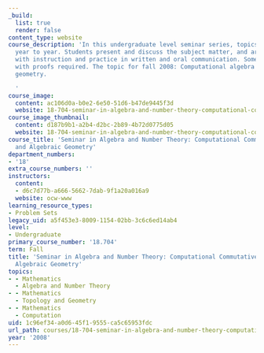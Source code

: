 ```yaml
---
_build:
  list: true
  render: false
content_type: website
course_description: 'In this undergraduate level seminar series, topics vary from
  year to year. Students present and discuss the subject matter, and are provided
  with instruction and practice in written and oral communication. Some experience
  with proofs required. The topic for fall 2008: Computational algebra and algebraic
  geometry.

  '
course_image:
  content: ac106d0a-b0e2-6e50-51d6-b47de9445f3d
  website: 18-704-seminar-in-algebra-and-number-theory-computational-commutative-algebra-and-algebraic-geometry-fall-2008
course_image_thumbnail:
  content: d187b9b1-a2b4-d2bc-2b89-4b72d0775d05
  website: 18-704-seminar-in-algebra-and-number-theory-computational-commutative-algebra-and-algebraic-geometry-fall-2008
course_title: 'Seminar in Algebra and Number Theory: Computational Commutative Algebra
  and Algebraic Geometry'
department_numbers:
- '18'
extra_course_numbers: ''
instructors:
  content:
  - d6c7d77b-a666-5662-7dab-9f1a20a016a9
  website: ocw-www
learning_resource_types:
- Problem Sets
legacy_uid: a5f453e3-8009-1154-02bb-3c6c6ed14ab4
level:
- Undergraduate
primary_course_number: '18.704'
term: Fall
title: 'Seminar in Algebra and Number Theory: Computational Commutative Algebra and
  Algebraic Geometry'
topics:
- - Mathematics
  - Algebra and Number Theory
- - Mathematics
  - Topology and Geometry
- - Mathematics
  - Computation
uid: 1c96ef34-a0d6-45f1-9555-ca5c65953fdc
url_path: courses/18-704-seminar-in-algebra-and-number-theory-computational-commutative-algebra-and-algebraic-geometry-fall-2008
year: '2008'
---
```

